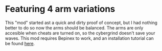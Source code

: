 # Featuring 4 arm variations
This "mod" started ast a quick and dirty proof of concept, but I had nothing better to do so now the arms should be balanced. The arms are only accesible when cheats are turned on, so the cybergrind doesn't save your waves. This mod requires Bepinex to work, and an installation tutorial can be found [here](https://youtu.be/meNiXcbPh_s).

